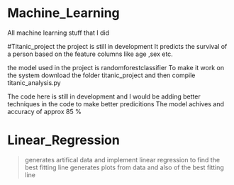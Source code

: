 # Machine_Learning
All machine learning stuff that I did

#Titanic_project
the project is still in development 
It predicts the survival of a person based on the feature columns like age ,sex etc.

the model used in the project is randomforestclassifier
To make it work on the system download the folder titanic_project and then compile titanic_analysis.py

The code here is still in development and I would be adding better techniques in the code to make better predicitions
The model achives and accuracy of approx 85 %

# Linear_Regression
>generates artifical data and implement linear regression to find the best fitting line
>generates plots from data and also of the best fitting line
